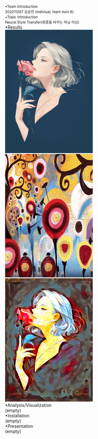 <small>
•Team Introduction<br>
202011267 김승찬 (indiviual, team num 8)<br>
•Topic Introduction<br>
Neural Style Transfer(화풍을 바꾸는 머닝 러싱)<br>
</small>
•Results<br>
<img src="/output/combined_a01_candy height 50~1200/a01.jpg"  width="286" height="400">
<img src="/output/combined_a01_candy height 50~1200/candy.jpg"  width="286" height="400">
<img src="/output/combined_a01_candy height 50~1200/a01_candy_o_lbfgs_i_content_h_1200_m_vgg19_cw_100000.0_sw_30000.0_tv_1.0.jpg"  width="286" height="400">
<br>
•Analysis/Visualization<br>
(empty)<br>
•Installation<br>
(empty)<br>
•Presentation<br>
(empty)<br>
